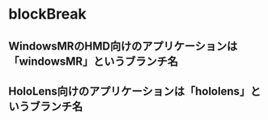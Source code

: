 # blockBreak
## WindowsMRのHMD向けのアプリケーションは「windowsMR」というブランチ名

## HoloLens向けのアプリケーションは「hololens」というブランチ名
